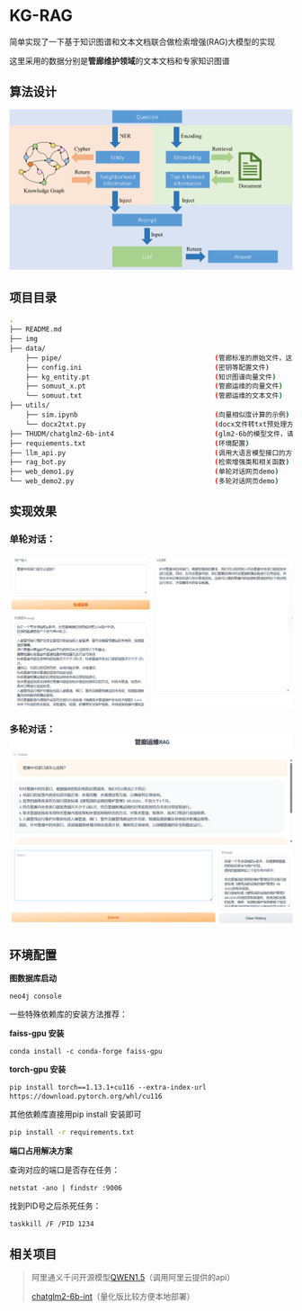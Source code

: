 # KG-RAG

简单实现了一下基于知识图谱和文本文档联合做检索增强(RAG)大模型的实现

这里采用的数据分别是**管廊维护领域**的文本文档和专家知识图谱

## 算法设计

![rag](./img/RAG.png)

## 项目目录

```bash
.
├── README.md
├── img
├── data/
    ├── pipe/                                      (管廊标准的原始文件，这里不公开了)
    ├── config.ini                                 (密钥等配置文件)
    ├── kg_entity.pt                               (知识图谱向量文件)
    ├── somuut_x.pt                                (管廊运维的向量文件)
    └── somuut.txt                                 (管廊运维的文本文件)
├── utils/
    ├── sim.ipynb                                  (向量相似度计算的示例)
    └── docx2txt.py                                (docx文件转txt预处理方法)
├── THUDM/chatglm2-6b-int4                         (glm2-6b的模型文件，请前往chatglm官方下载)
├── requiements.txt                                (环境配置)
├── llm_api.py                                     (调用大语言模型接口的方法)
├── rag_bot.py                                     (检索增强类和相关函数)
├── web_demo1.py                                   (单轮对话网页demo)
└── web_demo2.py                                   (多轮对话网页demo)
```

## 实现效果

### 单轮对话：

![Gradio1](./img/RAG_SingleRound.png)

### 多轮对话：![Gradio2](./img/RAG_MultiRound.png)

## 环境配置 

**图数据库启动**

```shell
neo4j console
```

一些特殊依赖库的安装方法推荐：

**faiss-gpu 安装**

```shell
conda install -c conda-forge faiss-gpu
```

**torch-gpu 安装**

```shell
pip install torch==1.13.1+cu116 --extra-index-url https://download.pytorch.org/whl/cu116
```

其他依赖库直接用pip install 安装即可

```bash
pip install -r requirements.txt
```

**端口占用解决方案**

查询对应的端口是否存在任务：

```shell
netstat -ano | findstr :9006
```

找到PID号之后杀死任务：

```shell
taskkill /F /PID 1234
```

## 相关项目

> 阿里通义千问开源模型[QWEN1.5](https://github.com/QwenLM/Qwen1.5)（调用阿里云提供的api）
>
> [chatglm2-6b-int](https://github.com/THUDM/ChatGLM2-6B)（量化版比较方便本地部署）

